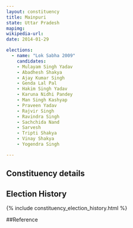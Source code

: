 ```yaml
---
layout: constituency
title: Mainpuri
state: Uttar Pradesh
mapimg: 
wikipedia-url: 
date: 2014-01-29

elections: 
  - name: "Lok Sabha 2009"
    candidates: 
    - Mulayam Singh Yadav 
    - Abadhesh Shakya 
    - Ajay Kumar Singh 
    - Genda Lal Pal 
    - Hakim Singh Yadav 
    - Karuna Nidhi Pandey 
    - Man Singh Kashyap 
    - Praveen Yadav 
    - Rajvir Singh 
    - Ravindra Singh 
    - Sachchida Nand 
    - Sarvesh 
    - Tripti Shakya 
    - Vinay Shakya 
    - Yogendra Singh 

---
```

## Constituency details


## Election History
{% include constituency_election_history.html %}

##Reference
